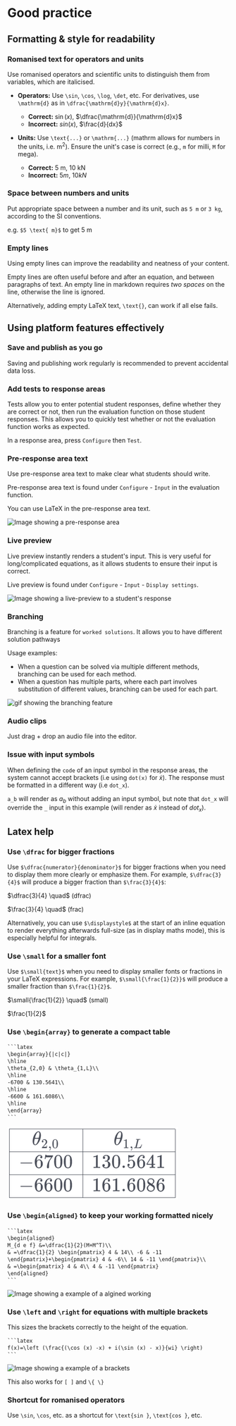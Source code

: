 # Good practice

## Formatting & style for readability

### Romanised text for operators and units

Use romanised operators and scientific units to distinguish them from variables, which are italicised.

*   **Operators:** Use `\sin`, `\cos`, `\log`, `\det`, etc. For derivatives, use `\mathrm{d}` as in `\dfrac{\mathrm{d}y}{\mathrm{d}x}`.
    *   **Correct:** $\sin(x)$, $\dfrac{\mathrm{d}}{\mathrm{d}x}$
    *   **Incorrect:** $sin(x)$, $\frac{d}{dx}$

*   **Units:** Use `\text{...}` or `\mathrm{...}` (mathrm allows for numbers in the units, i.e. $\mathrm{m^2}$). Ensure the unit's case is correct (e.g., `m` for milli, `M` for mega).
    *   **Correct:** $5 \text{ m}$, $10 \text{ kN}$
    *   **Incorrect:** $5 m$, $10 kN$

### Space between numbers and units

Put appropriate space between a number and its unit, such as `5 m` or `3 kg`, according to the SI conventions.

e.g. `$5 \text{ m}$` to get $5 \text{ m}$

### Empty lines

Using empty lines can improve the readability and neatness of your content.

Empty lines are often useful before and after an equation, and between paragraphs of text. An empty line in markdown requires _two spaces_ on the line, otherwise the line is ignored.

Alternatively, adding empty LaTeX text, `\text{}`, can work if all else fails.

## Using platform features effectively

### Save and publish as you go

Saving and publishing work regularly is recommended to prevent accidental data loss.

### Add tests to response areas

Tests allow you to enter potential student responses, define whether they are correct or not, then run the evaluation function on those student responses. This allows you to quickly test whether or not the evaluation function works as expected.

In a response area, press `Configure` then `Test`.

### Pre-response area text

Use pre-response area text to make clear what students should write.

Pre-response area text is found under `Configure` - `Input` in the evaluation function.

You can use LaTeX in the pre-response area text.

![Image showing a pre-response area](images/pre_response_area.png)

### Live preview

Live preview instantly renders a student's input. This is very useful for long/complicated equations, as it allows students to ensure their input is correct.

Live preview is found under `Configure` - `Input` - `Display settings`.

![Image showing a live-preview to a student's response](images/live_preview.png)

### Branching

Branching is a feature for `worked solutions`. It allows you to have different solution pathways

Usage examples:

- When a question can be solved via multiple different methods, branching can be used for each method.
- When a question has multiple parts, where each part involves substitution of different values, branching can be used for each part.

![gif showing the branching feature](images/branching.gif)

### Audio clips

Just drag + drop an audio file into the editor.

### Issue with input symbols

When defining the `code` of an input symbol in the response areas, the system cannot accept brackets (i.e using `dot(x)` for $\dot{x}$). The response must be formatted in a different way (i.e `dot_x`). 

`a_b` will render as $a_b$ without adding an input symbol, but note that `dot_x` will override the `_` input in this example (will render as $\dot{x}$ instead of $dot_x$).

## Latex help

### Use `\dfrac` for bigger fractions

Use `$\dfrac{numerator}{denominator}$` for bigger fractions when you need to display them more clearly or emphasize them. For example, `$\dfrac{3}{4}$` will produce a bigger fraction than `$\frac{3}{4}$`:

$\dfrac{3}{4} \quad$    (dfrac)

$\frac{3}{4} \quad$    (frac)

Alternatively, you can use `$\displaystyle$` at the start of an inline equation to render everything afterwards full-size (as in display maths mode), this is especially helpful for integrals.

### Use `\small` for a smaller font

Use `$\small{text}$` when you need to display smaller fonts or fractions in your LaTeX expressions. For example, `$\small{\frac{1}{2}}$` will produce a smaller fraction than `$\frac{1}{2}$`.

$\small{\frac{1}{2}} \quad$ (small)

$\frac{1}{2}$

### Use `\begin{array}` to generate a compact table
    
    ```latex
    \begin{array}{|c|c|}
    \hline
    \theta_{2,0} & \theta_{1,L}\\
    \hline
    -6700 & 130.5641\\
    \hline
    -6600 & 161.6086\\
    \hline
    \end{array}
    ```

![Image showing a example of a table](images/table.png)

### Use `\begin{aligned}` to keep your working formatted nicely

    ```latex
    \begin{aligned}
    M_{d e f} &=\dfrac{1}{2}(M+M^T)\\
    & =\dfrac{1}{2} \begin{pmatrix} 4 & 14\\ -6 & -11 \end{pmatrix}+\begin{pmatrix} 4 & -6\\ 14 & -11 \end{pmatrix}\\
    & =\begin{pmatrix} 4 & 4\\ 4 & -11 \end{pmatrix}
    \end{aligned}
    ```

![Image showing a example of a algined working](images/aligned.png)

### Use `\left` and `\right` for equations with multiple brackets

This sizes the brackets correctly to the height of the equation.

    ```latex
    f(x)=\left (\frac{(\cos (x) -x) + i(\sin (x) - x)}{wi} \right)
    ```

![Image showing a example of a brackets](images/bracket.png)

This also works for `[ ]` and `\{ \}`

### Shortcut for romanised operators

Use `\sin`, `\cos`, etc. as a shortcut for `\text{sin }`, `\text{cos }`, etc.
